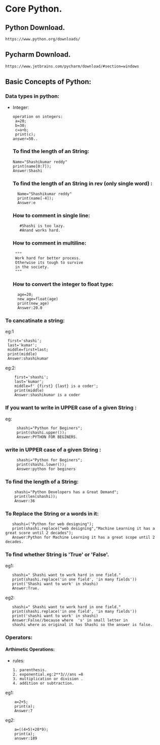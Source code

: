 # Core Python.
## Python Download.

    https://www.python.org/downloads/
    
## Pycharm Download.
    https://www.jetbrains.com/pycharm/download/#section=windows

## Basic Concepts of Python:
### Data types in python:
 * Integer:
            
       operation on integers:
        a=20;
        b=30;
        c=a+b;
        print(c);
       answer=50..
   ### To find the length of an String:
       Name="Shashikumar reddy"
       print(name[0:7]);
       Answer:Shashi
    ### To find the length of an String in rev (only single word) :
         Name="Shashikumar reddy"
         print(name[-4]);
         Answer:e
   ### How to comment in single line:
      
          #Shashi is too lazy.
          #Anand works hard.
   ### How to comment in multiline:
        """
        Work hard for better process.
        Otherwise its tough to survive 
        in the society.
        """
   ### How to convert the integer to float type:
         age=20;
         new_age=float(age)
         print(new_age)
         Answer:20.0
         
  ### To cancatinate a string:
  eg:1
  
     first='shashi';
     last='kumar';
     middle=first+last;
     print(middle)
     Answer:shashikumar
   eg:2:
   
        first='shashi';
        last='kumar';
        middle=f' {first} {last} is a coder';
        print(middle)
        Answer:shashikumar is a coder
     
   ### If you want to write in UPPER case of a given String :
   eg:
             
         shashi="Python for Beginers";
         print(shashi.upper());
         Answer:PYTHON FOR BEGINERS.
       
   ###  write in UPPER case of a given String :
         shashi="Python for Beginers";
         print(shashi.lower());
         Answer:python for beginers
         
   ### To find the length of a String:
        shashi="Python Developers has a Great Demand";
        print(len(shashi));
        Answer:36
   ### To Replace the String or  a words in it:
       shashi=("Python for web designing");
       print(shashi.replace("web designing","Machine Learning it has a great score until 2 decades");
       Answer:Python for Machine Learning it has a great scope until 2 decades.
   
   ### To find whether String is 'True' or 'False'.
   eg1:
   
       shashi=" Shashi want to work hard in one field."
       print(shashi.replace('in one field', 'in many fields'))
       print('Shashi want to work' in shashi)
       Answer:True.
       
   eg2:
   
       shashi=" Shashi want to work hard in one field."
       print(shashi.replace('in one field', 'in many fields'))
       print('shashi want to work' in shashi)
       Answer:False//because where  's' in small letter in 
       shashi where as original it has Shashi so the answer is false.
      
   ### Operators:
   #### Arthimetic Operations:
        
  * rules:
  
        1. parenthesis.
        2. exponential.eg:2**3///ans =8
        3. multiplication or division .
        4. addition or subtraction.
   eg1:
   
        a=2+5;
        print(a);
        Answer:7
   eg2:
   
        a=((4+5)+20*9);
        print(a);
        answer:189
        
        
        
        
   
        
   
